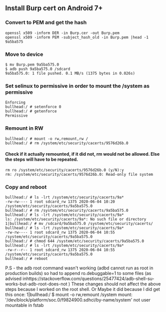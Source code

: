 
## Install Burp cert on Android 7+ 

### Convert to PEM and get the hash

```
openssl x509 -inform DER -in Burp.cer -out Burp.pem
openssl x509 -inform PEM -subject_hash_old -in Burp.pem |head -1
9a5ba575
```

### Move to device

```
$ mv Burp.pem 9a5ba575.0
$ adb push 9a5ba575.0 /sdcard
9a5ba575.0: 1 file pushed. 0.1 MB/s (1375 bytes in 0.026s)
```

### Set selinux to permissive in order to mount the /system as permissive

```bullhead:/ # getenforce
Enforcing
bullhead:/ # setenforce 0
bullhead:/ # getenforce                                                                                                                                               
Permissive
```

### Remount in RW

```
bullhead:/ # mount -o rw,remount,rw /
bullhead:/ # rm /system/etc/security/cacerts/9576d26b.0                                                                                                             

```

#### Check if it actually remounted, if it did not, rm would not be allowed. Else the steps will have to be repeated.

```
rm ro /system/etc/security/cacerts/9576d26b.0 (y/N):y
rm: /system/etc/security/cacerts/9576d26b.0: Read-only file system
```

### Copy and reboot

```
bullhead:/ # ls -lrt /system/etc/security/cacerts/9a*
-rw-rw---- 1 root sdcard_rw 1375 2020-06-04 10:20 /system/etc/security/cacerts/9a5ba575.0
bullhead:/ # rm /system/etc/security/cacerts/9a5ba575.0
bullhead:/ # ls -lrt /system/etc/security/cacerts/9a*                                                                                                                 
ls: /system/etc/security/cacerts/9a*: No such file or directory
1|bullhead:/ # mv /sdcard/9a5ba575.0 /system/etc/security/cacerts/                                                                                                    
bullhead:/ # ls -lrt /system/etc/security/cacerts/9a*                                                                                                                 
-rw-rw---- 1 root sdcard_rw 1375 2020-06-04 10:55 /system/etc/security/cacerts/9a5ba575.0
bullhead:/ # chmod 644 /system/etc/security/cacerts/9a5ba575.0
bullhead:/ # ls -lrt /system/etc/security/cacerts/9a*                                                                                                                 
-rw-r--r-- 1 root sdcard_rw 1375 2020-06-04 10:55 /system/etc/security/cacerts/9a5ba575.0
bullhead:/ # reboot
```

P.S - the adb root command wasn't working (adbd cannot run as root in production builds) so had to append ro.debuggable=1 to some files (as advised inhttps://stackoverflow.com/questions/25477424/adb-shell-su-works-but-adb-root-does-not ) 
These changes should not affect the above steps because I worked on the root shell.  Or Maybe it did because I did get this once:
1|bullhead:/ $ mount -o rw,remount /system
mount: '/dev/block/platform/soc.0/f9824900.sdhci/by-name/system' not user mountable in fstab




